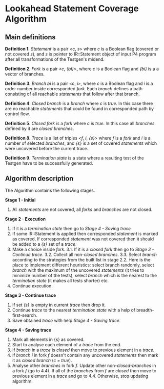 
# Lookahead Statement Coverage Algorithm

## Main definitions

**Definition 1**.
*Statement* is a pair <*c*, *s*> where *c* is a Boolean flag (covered or not covered *s*), and *s* is pointer to IR::Statement object of input P4 program after all transformations of the Testgen's midend.

**Definition 2**.
*Fork* is a pair <*c*, *{bi}*>, where *c* is a Boolean flag and *{bi}* is a a vector of branches.

**Definition 3**.
*Branch* *bi* is a pair <*c*, *i*>, where *c* is a Boolean flag and *i* is a order number inside corresponded *fork*. Each *branch* defines a path consisting of all reachable *statements* that follow after that branch.

**Definition 4**.
*Closed branch* is a *branch* where *c* is *true*. In this case there are no reachable *statements* that could be found in corresponded path by control flow. 

**Definition 5**.
*Closed fork* is a *fork* where *c* is *true*. In this case all *branches* defined by it are *closed branches*.

**Definition 8**.
*Trace* is a list of triples <*f*, *i*, *{s}*> where *f* is a *fork* and *i* is a number of selected *branches*, and *{s}* is a set of covered *statements* which were uncovered before the current trace.

**Definition 9**.
*Termination state* is a state where a resulting test of the Testgen have to be successfully generated.

## Algorithm description

The Algorithm contains the following stages.

**Stage 1 - Initial** 
1.  All *statements* are not covered, all *forks* and *branches* are not closed.   

**Stage 2 - Execution** 
1.  If it is a *termination state* then go to *Stage 4 - Saving trace*
2.  If some IR::Statement is applied then corresponded *statement* is marked as covered. If corresponded *statement* was not covered then it should be added to a *{s}* set of a *trace*.
3.  Make a choice inside *fork*.
    3.1. If it is a *closed fork* then go to *Stage 3 - Continue trace*.
    3.2. Collect all non-*closed branches*.
    3.3. Select *branch* according to the strategies from the built list in stage 2.2. Here is the place to implement different heuristics: select branch randomly, select *branch* with the maximum of the uncovered *statements* (it tries to minimize number of the tests), select *branch* which is the nearest to the *termination state* (it makes all tests shorter) etc.
3. Continue execution.

**Stage 3 - Continue trace**
1. if set *{s}* is empty in current *trace* then drop it.
2. Continue *trace* to the nearest *termination state* with a help of breadth-first-search.
3. Save obtained *trace* with help *Stage 4 - Saving trace*. 

**Stage 4 - Saving trace**
1. Mark all elements in {*s*} as covered.
2. Start to analyse each element of a *trace* from the end.
3. If *branch* in a *trace* is *closed* then move to previous element in a *trace*.
4. if *branch* *i* in fork *f* doesn't contain any uncovered *statements* then mark it as *closed branch* (*c = true*).
5. Analyse other *branches* in fork *f*. Update other non-*closed-branches* in a fork *f* (go to 4.4). If all of the *branches* from *f* are *closed* then move to previous element in a *trace* and go to 4.4. Otherwise, stop updating algorithm.
